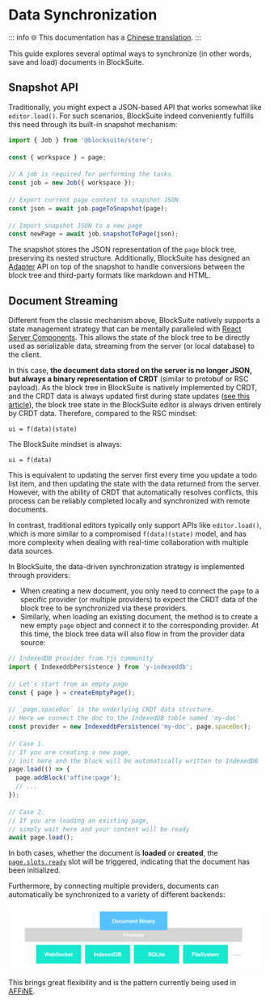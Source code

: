 # Data Synchronization

::: info
🌐 This documentation has a [Chinese translation](https://insider.affine.pro/share/af3478a2-9c9c-4d16-864d-bffa1eb10eb6/xiObHbAC0yUb7HmX4-fjg).
:::

This guide explores several optimal ways to synchronize (in other words, save and load) documents in BlockSuite.

## Snapshot API

Traditionally, you might expect a JSON-based API that works somewhat like `editor.load()`. For such scenarios, BlockSuite indeed conveniently fulfills this need through its built-in snapshot mechanism:

```ts
import { Job } from '@blocksuite/store';

const { workspace } = page;

// A job is required for performing the tasks
const job = new Job({ workspace });

// Export current page content to snapshot JSON
const json = await job.pageToSnapshot(page);

// Import snapshot JSON to a new page
const newPage = await job.snapshotToPage(json);
```

The snapshot stores the JSON representation of the `page` block tree, preserving its nested structure. Additionally, BlockSuite has designed an [Adapter](./adapter) API on top of the snapshot to handle conversions between the block tree and third-party formats like markdown and HTML.

## Document Streaming

Different from the classic mechanism above, BlockSuite natively supports a state management strategy that can be mentally paralleled with [React Server Components](https://www.joshwcomeau.com/react/server-components/). This allows the state of the block tree to be directly used as serializable data, streaming from the server (or local database) to the client.

In this case, **the document data stored on the server is no longer JSON, but always a binary representation of CRDT** (similar to protobuf or RSC payload). As the block tree in BlockSuite is natively implemented by CRDT, and the CRDT data is always updated first during state updates ([see this article](./crdt-native-data-flow)), the block tree state in the BlockSuite editor is always driven entirely by CRDT data. Therefore, compared to the RSC mindset:

```
ui = f(data)(state)
```

The BlockSuite mindset is always:

```
ui = f(data)
```

This is equivalent to updating the server first every time you update a todo list item, and then updating the state with the data returned from the server. However, with the ability of CRDT that automatically resolves conflicts, this process can be reliably completed locally and synchronized with remote documents.

In contrast, traditional editors typically only support APIs like `editor.load()`, which is more similar to a compromised `f(data)(state)` model, and has more complexity when dealing with real-time collaboration with multiple data sources.

In BlockSuite, the data-driven synchronization strategy is implemented through providers:

- When creating a new document, you only need to connect the `page` to a specific provider (or multiple providers) to expect the CRDT data of the block tree to be synchronized via these providers.
- Similarly, when loading an existing document, the method is to create a new empty `page` object and connect it to the corresponding provider. At this time, the block tree data will also flow in from the provider data source:

```ts
// IndexedDB provider from Yjs community
import { IndexeddbPersistence } from 'y-indexeddb';

// Let's start from an empty page
const { page } = createEmptyPage();

// `page.spaceDoc` is the underlying CRDT data structure.
// Here we connect the doc to the IndexedDB table named 'my-doc'
const provider = new IndexeddbPersistence('my-doc', page.spaceDoc);

// Case 1.
// If you are creating a new page,
// init here and the block will be automatically written to IndexedDB
page.load(() => {
  page.addBlock('affine:page');
  // ...
});

// Case 2.
// If you are loading an existing page,
// simply wait here and your content will be ready
await page.load();
```

In both cases, whether the document is **loaded** or **created**, the [`page.slots.ready`](/api/@blocksuite/store/classes/Page.html#ready-1) slot will be triggered, indicating that the document has been initialized.

Furthermore, by connecting multiple providers, documents can automatically be synchronized to a variety of different backends:

![pluggable-providers](../images/pluggable-providers.png)

This brings great flexibility and is the pattern currently being used in [AFFiNE](https://github.com/toeverything/AFFiNE).
